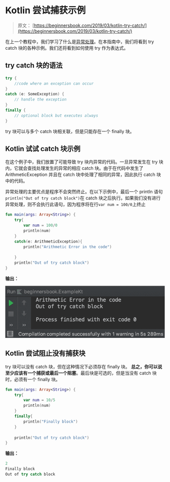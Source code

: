 # Kotlin 尝试捕获示例

> 原文： [https://beginnersbook.com/2019/03/kotlin-try-catch/](https://beginnersbook.com/2019/03/kotlin-try-catch/)

在上一个教程中，我们学习了什么是[异常处理](https://beginnersbook.com/2019/03/kotlin-exception-handling/)。在本指南中，我们将看到 try catch 块的各种示例。我们还将看到如何使用 try 作为表达式。

## try catch 块的语法

```kotlin
try {
    //code where an exception can occur
}
catch (e: SomeException) {
    // handle the exception
}
finally {
    // optional block but executes always
}
```

try 块可以与多个 catch 块相关联，但是只能存在一个 finally 块。

## Kotlin 试试 catch 块示例

在这个例子中，我们放置了可能导致 try 块内异常的代码。一旦异常发生在 try 块内，它就会查找处理发生的异常的相应 catch 块。由于在代码中发生了 ArithmeticException 并且在 catch 块中处理了相同的异常，因此执行 catch 块中的代码。

异常处理的主要优点是程序不会突然终止。在以下示例中，最后一个 println 语句`println("Out of try catch block")`在 catch 块之后执行。如果我们没有进行异常处理，则不会执行此语句，因为程序将在行`var num = 100/0`上终止

```kotlin
fun main(args: Array<String>) {
    try{
        var num = 100/0
        println(num)
    }
    catch(e: ArithmeticException){
        println("Arithmetic Error in the code")

    }
    println("Out of try catch block")
}
```

**输出：**

![Kotlin try catch block example](img/ee113c9723e5af73128efc8600b6fc17.jpg)

## Kotlin 尝试阻止没有捕获块

try 块可以没有 catch 块，但在这种情况下必须存在 finally 块。 **总之，你可以说至少应该有一个捕获或最后一个阻塞**。最后块是可选的，但是当没有 catch 块时，必须有一个 finally 块。

```kotlin
fun main(args: Array<String>) {
    try{
        var num = 10/5
        println(num)
    }
    finally{
        println("Finally block")
    }

    println("Out of try catch block")
}
```

**输出：**

```kotlin
2
Finally block
Out of try catch block
```